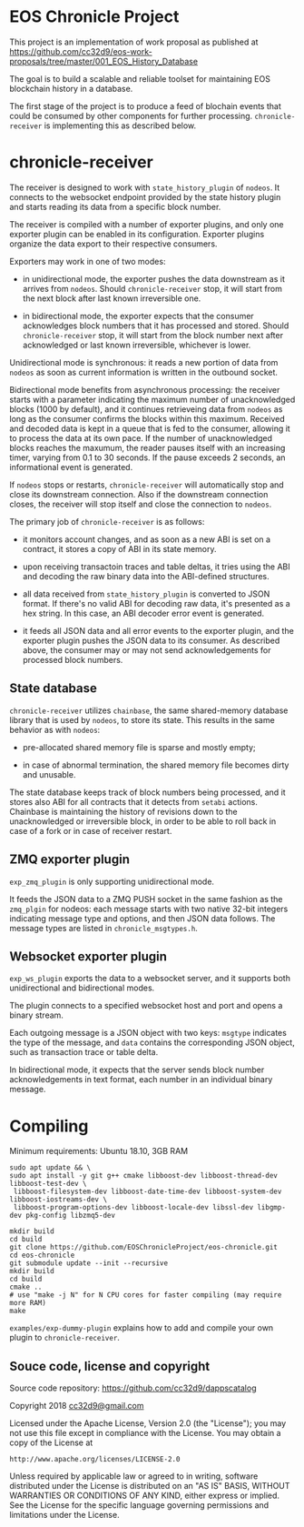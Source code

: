 # EOS Chronicle Project

This project is an implementation of work proposal as published at
https://github.com/cc32d9/eos-work-proposals/tree/master/001_EOS_History_Database

The goal is to build a scalable and reliable toolset for maintaining EOS
blockchain history in a database.

The first stage of the project is to produce a feed of blochain events
that could be consumed by other components for further
processing. `chronicle-receiver` is implementing this as described
below.


# chronicle-receiver

The receiver is designed to work with `state_history_plugin` of
`nodeos`. It connects to the websocket endpoint provided by
the state history plugin and starts reading its data from a specific
block number.

The receiver is compiled with a number of exporter plugins, and only one
exporter plugin can be enabled in its configuration. Exporter plugins
organize the data export to their respective consumers.

Exporters may work in one of two modes:

* in unidirectional mode, the exporter pushes the data downstream as it
  arrives from `nodeos`. Should `chronicle-receiver` stop, it will start
  from the next block after last known irreversible one.

* in bidirectional mode, the exporter expects that the consumer
  acknowledges block numbers that it has processed and stored. Should
  `chronicle-receiver` stop, it will start from the block number next
  after acknowledged or last known irreversible, whichever is lower.


Unidirectional mode is synchronous: it reads a new portion of data from
`nodeos` as soon as current information is written in the outbound
socket.

Bidirectional mode benefits from asynchronous processing: the receiver
starts with a parameter indicating the maximum number of unacknowledged
blocks (1000 by default), and it continues retrieveing data from
`nodeos` as long as the consumer confirms the blocks within this
maximum. Received and decoded data is kept in a queue that is fed to the
consumer, allowing it to process the data at its own pace. If the number
of unacknowledged blocks reaches the maxumum, the reader pauses itself
with an increasing timer, varying from 0.1 to 30 seconds. If the pause
exceeds 2 seconds, an informational event is generated.

If `nodeos` stops or restarts, `chronicle-receiver` will automatically
stop and close its downstream connection. Also if the downstream
connection closes, the receiver will stop itself and close the
connection to `nodeos`.

The primary job of `chronicle-receiver` is as follows:

* it monitors account changes, and as soon as a new ABI is set on a
  contract, it stores a copy of ABI in its state memory.

* upon receiving transactoin traces and table deltas, it tries using the
  ABI and decoding the raw binary data into the ABI-defined structures.

* all data received from `state_history_plugin` is converted to JSON
  format. If there's no valid ABI for decoding raw data, it's presented
  as a hex string. In this case, an ABI decoder error event is
  generated.

* it feeds all JSON data and all error events to the exporter plugin,
  and the exporter plugin pushes the JSON data to its consumer. As
  described above, the consumer may or may not send acknowledgements for
  processed block numbers.


## State database

`chronicle-receiver` utilizes `chainbase`, the same shared-memory
database library that is used by `nodeos`, to store its state. This
results in the same behavior as with `nodeos`:

* pre-allocated shared memory file is sparse and mostly empty;

* in case of abnormal termination, the shared memory file becomes dirty
  and unusable.

The state database keeps track of block numbers being processed, and it
stores also ABI for all contracts that it detects from `setabi`
actions. Chainbase is maintaining the history of revisions down to the
unacknowledged or irreversible block, in order to be able to roll back
in case of a fork or in case of receiver restart.



## ZMQ exporter plugin

`exp_zmq_plugin` is only supporting unidirectional mode.

It feeds the JSON data to a ZMQ PUSH socket in the same fashion as the
`zmq_plgin` for nodeos: each message starts with two native 32-bit
integers indicating message type and options, and then JSON data
follows. The message types are listed in `chronicle_msgtypes.h`.


## Websocket exporter plugin

`exp_ws_plugin` exports the data to a websocket server, and it supports
both unidirectional and bidirectional modes.

The plugin connects to a specified websocket host and port and opens a
binary stream.

Each outgoing message is a JSON object with two keys: `msgtype`
indicates the type of the message, and `data` contains the corresponding
JSON object, such as transaction trace or table delta.

In bidirectional mode, it expects that the server sends block number
acknowledgements in text format, each number in an individual binary
message.


# Compiling

Minimum requirements: Ubuntu 18.10, 3GB RAM


```
sudo apt update && \
sudo apt install -y git g++ cmake libboost-dev libboost-thread-dev libboost-test-dev \
 libboost-filesystem-dev libboost-date-time-dev libboost-system-dev libboost-iostreams-dev \
 libboost-program-options-dev libboost-locale-dev libssl-dev libgmp-dev pkg-config libzmq5-dev

mkdir build
cd build
git clone https://github.com/EOSChronicleProject/eos-chronicle.git
cd eos-chronicle
git submodule update --init --recursive
mkdir build
cd build
cmake ..
# use "make -j N" for N CPU cores for faster compiling (may require more RAM)
make
```

`examples/exp-dummy-plugin` explains how to add and compile your own plugin to `chronicle-receiver`.



## Souce code, license and copyright

Source code repository: https://github.com/cc32d9/dappscatalog

Copyright 2018 cc32d9@gmail.com

Licensed under the Apache License, Version 2.0 (the "License");
you may not use this file except in compliance with the License.
You may obtain a copy of the License at

    http://www.apache.org/licenses/LICENSE-2.0

Unless required by applicable law or agreed to in writing, software
distributed under the License is distributed on an "AS IS" BASIS,
WITHOUT WARRANTIES OR CONDITIONS OF ANY KIND, either express or implied.
See the License for the specific language governing permissions and
limitations under the License.
